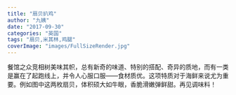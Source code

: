 ```yaml
---
title: "扇贝扒鸡"
author: "九姨"
date: "2017-09-30"
categories: "英国"
tags: "扇贝,米其林,鸡腿"
coverImage: "images/FullSizeRender.jpg"
---
```


餐馆之众竞相树美味其帜，总有新奇的味道、特别的搭配、奇异的质地，而有一类是赢在了起跑线上，并令人心服口服——食材质优。这项特质对于海鲜来说尤为重要。例如图中这两枚扇贝，体积硕大如牛眼，香脆滑嫩弹鲜甜。再见调味料！

